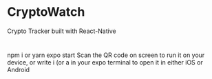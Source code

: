 # CryptoWatch
Crypto Tracker built with React-Native

#
npm i or yarn
expo start
Scan the QR code on screen to run it on your device, or write i (or a in your expo terminal to open it in either iOS or Android